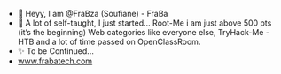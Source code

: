 - 👋 Heyy, I am @FraBza (Soufiane)  - FraBa
- 🌱 A lot of self-taught, I just started... Root-Me i am just above 500 pts (it’s the beginning) Web categories like everyone else, TryHack-Me - HTB and a lot of time passed on OpenClassRoom.
- ✨ To be Continued...
- www.frabatech.com

<!---
FraBza/FraBza is a ✨ special ✨ repository because its `README.md` (this file) appears on your GitHub profile.
You can click the Preview link to take a look at your changes.
--->
